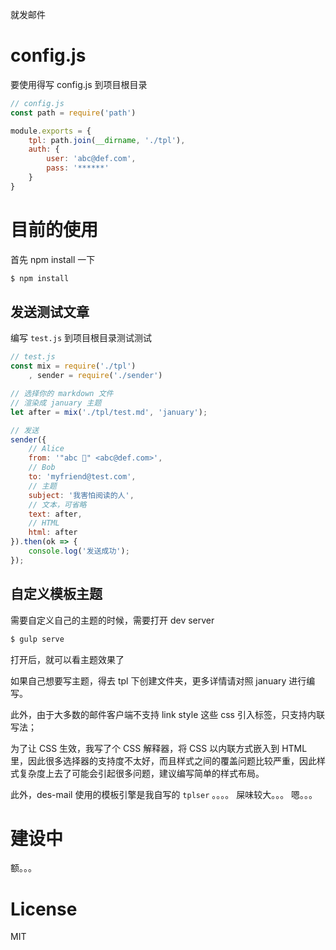 就发邮件 

# config.js 

要使用得写 config.js 到项目根目录 

``` js
// config.js
const path = require('path')

module.exports = {
    tpl: path.join(__dirname, './tpl'), 
    auth: {
        user: 'abc@def.com', 
        pass: '******'
    }
}
```

# 目前的使用 

首先 npm install 一下 

``` bash 
$ npm install 
```

## 发送测试文章 

编写 `test.js` 到项目根目录测试测试 

``` js
// test.js
const mix = require('./tpl')
    , sender = require('./sender')

// 选择你的 markdown 文件 
// 渲染成 january 主题 
let after = mix('./tpl/test.md', 'january'); 

// 发送 
sender({
    // Alice 
    from: '"abc 👻" <abc@def.com>',
    // Bob 
    to: 'myfriend@test.com',
    // 主题 
    subject: '我害怕阅读的人',
    // 文本，可省略
    text: after,
    // HTML 
    html: after
}).then(ok => {
    console.log('发送成功'); 
}); 
```

## 自定义模板主题 

需要自定义自己的主题的时候，需要打开 dev server

``` bash 
$ gulp serve 
```

打开后，就可以看主题效果了 

如果自己想要写主题，得去 tpl 下创建文件夹，更多详情请对照 january 进行编写。 

此外，由于大多数的邮件客户端不支持 link style 这些 css 引入标签，只支持内联写法；

为了让 CSS 生效，我写了个 CSS 解释器，将 CSS 以内联方式嵌入到 HTML 里，因此很多选择器的支持度不太好，而且样式之间的覆盖问题比较严重，因此样式复杂度上去了可能会引起很多问题，建议编写简单的样式布局。 

此外，des-mail 使用的模板引擎是我自写的 `tplser` 。。。。 屎味较大。。。 嗯。。。 

# 建设中

额。。。

# License 

MIT 

